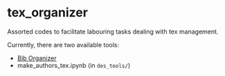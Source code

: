 # tex_organizer

Assorted codes to facilitate labouring tasks dealing with tex management.

Currently, there are two available tools:

 * [Bib Organizer](bib_organizer/README.md)
 * make_authors_tex.ipynb (in `des_tools/`)
